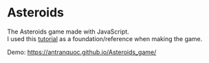 # Asteroids
The Asteroids game made with JavaScript.
<br>
I used this [tutorial](https://www.youtube.com/playlist?list=PL4cUxeGkcC9iO8ai6LU0s6aHAaWP4RAkF) as a foundation/reference when making the game.

Demo: https://antranquoc.github.io/Asteroids_game/
